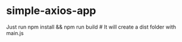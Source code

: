 # simple-axios-app

Just run
    npm install && npm run build # It will create a dist folder with main.js
